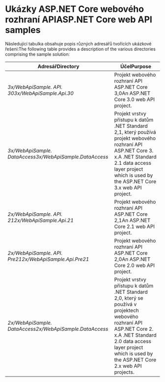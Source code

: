 # <a name="aspnet-core-web-api-samples"></a><span data-ttu-id="6535f-101">Ukázky ASP.NET Core webového rozhraní API</span><span class="sxs-lookup"><span data-stu-id="6535f-101">ASP.NET Core web API samples</span></span>

<span data-ttu-id="6535f-102">Následující tabulka obsahuje popis různých adresářů tvořících ukázkové řešení:</span><span class="sxs-lookup"><span data-stu-id="6535f-102">The following table provides a description of the various directories comprising the sample solution:</span></span>

| <span data-ttu-id="6535f-103">Adresář</span><span class="sxs-lookup"><span data-stu-id="6535f-103">Directory</span></span>                   | <span data-ttu-id="6535f-104">Účel</span><span class="sxs-lookup"><span data-stu-id="6535f-104">Purpose</span></span> |
|-----------------------------|------------------------------------------------------------|
| <span data-ttu-id="6535f-105">*3x/WebApiSample. API. 30*</span><span class="sxs-lookup"><span data-stu-id="6535f-105">*3x/WebApiSample.Api.30*</span></span>    | <span data-ttu-id="6535f-106">Projekt webového rozhraní API ASP.NET Core 3,0</span><span class="sxs-lookup"><span data-stu-id="6535f-106">An ASP.NET Core 3.0 web API project.</span></span>                       |
| <span data-ttu-id="6535f-107">*3x/WebApiSample. DataAccess*</span><span class="sxs-lookup"><span data-stu-id="6535f-107">*3x/WebApiSample.DataAccess*</span></span>| <span data-ttu-id="6535f-108">Projekt vrstvy přístupu k datům .NET Standard 2,1, který používá projekt webového rozhraní API ASP.NET Core 3. x.</span><span class="sxs-lookup"><span data-stu-id="6535f-108">A .NET Standard 2.1 data access layer project which is used by the ASP.NET Core 3.x web API project.</span></span>|
| <span data-ttu-id="6535f-109">*2x/WebApiSample. API. 21*</span><span class="sxs-lookup"><span data-stu-id="6535f-109">*2x/WebApiSample.Api.21*</span></span>    | <span data-ttu-id="6535f-110">Projekt webového rozhraní API ASP.NET Core 2,1</span><span class="sxs-lookup"><span data-stu-id="6535f-110">An ASP.NET Core 2.1 web API project.</span></span>                         |
| <span data-ttu-id="6535f-111">*2x/WebApiSample. API. Pre21*</span><span class="sxs-lookup"><span data-stu-id="6535f-111">*2x/WebApiSample.Api.Pre21*</span></span> | <span data-ttu-id="6535f-112">Projekt webového rozhraní API ASP.NET Core 2,0</span><span class="sxs-lookup"><span data-stu-id="6535f-112">An ASP.NET Core 2.0 web API project.</span></span>                         |
| <span data-ttu-id="6535f-113">*2x/WebApiSample. DataAccess*</span><span class="sxs-lookup"><span data-stu-id="6535f-113">*2x/WebApiSample.DataAccess*</span></span>| <span data-ttu-id="6535f-114">Projekt vrstvy přístupu k datům .NET Standard 2,0, který se používá v projektech webového rozhraní API ASP.NET Core 2. x.</span><span class="sxs-lookup"><span data-stu-id="6535f-114">A .NET Standard 2.0 data access layer project which is used by the ASP.NET Core 2.x web API projects.</span></span>|
